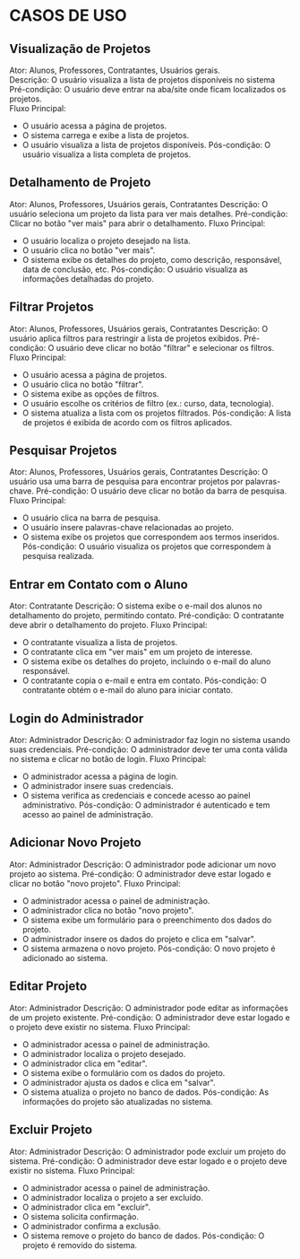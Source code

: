 # CASOS DE USO

## Visualização de Projetos
Ator: Alunos, Professores, Contratantes, Usuários gerais.<br>
Descrição: O usuário visualiza a lista de projetos disponíveis no sistema<br>
Pré-condição: O usuário deve entrar na aba/site onde ficam localizados os projetos.<br>
Fluxo Principal:
* O usuário acessa a página de projetos.
* O sistema carrega e exibe a lista de projetos.
* O usuário visualiza a lista de projetos disponíveis.
Pós-condição: O usuário visualiza a lista completa de projetos.

## Detalhamento de Projeto
Ator: Alunos, Professores, Usuários gerais, Contratantes
Descrição: O usuário seleciona um projeto da lista para ver mais detalhes.
Pré-condição: Clicar no botão "ver mais" para abrir o detalhamento.
Fluxo Principal:
* O usuário localiza o projeto desejado na lista.
* O usuário clica no botão "ver mais".
* O sistema exibe os detalhes do projeto, como descrição, responsável, data de conclusão, etc.
Pós-condição: O usuário visualiza as informações detalhadas do projeto.

## Filtrar Projetos
Ator: Alunos, Professores, Usuários gerais, Contratantes
Descrição: O usuário aplica filtros para restringir a lista de projetos exibidos.
Pré-condição: O usuário deve clicar no botão "filtrar" e selecionar os filtros.
Fluxo Principal:
* O usuário acessa a página de projetos.
* O usuário clica no botão "filtrar".
* O sistema exibe as opções de filtros.
* O usuário escolhe os critérios de filtro (ex.: curso, data, tecnologia).
* O sistema atualiza a lista com os projetos filtrados.
Pós-condição: A lista de projetos é exibida de acordo com os filtros aplicados.

## Pesquisar Projetos
Ator: Alunos, Professores, Usuários gerais, Contratantes
Descrição: O usuário usa uma barra de pesquisa para encontrar projetos por palavras-chave.
Pré-condição: O usuário deve clicar no botão da barra de pesquisa.
Fluxo Principal:
* O usuário clica na barra de pesquisa.
* O usuário insere palavras-chave relacionadas ao projeto.
* O sistema exibe os projetos que correspondem aos termos inseridos.
Pós-condição: O usuário visualiza os projetos que correspondem à pesquisa realizada.

## Entrar em Contato com o Aluno
Ator: Contratante
Descrição: O sistema exibe o e-mail dos alunos no detalhamento do projeto, permitindo contato.
Pré-condição: O contratante deve abrir o detalhamento do projeto.
Fluxo Principal:
* O contratante visualiza a lista de projetos.
* O contratante clica em "ver mais" em um projeto de interesse.
* O sistema exibe os detalhes do projeto, incluindo o e-mail do aluno responsável.
* O contratante copia o e-mail e entra em contato.
Pós-condição: O contratante obtém o e-mail do aluno para iniciar contato.

## Login do Administrador
Ator: Administrador
Descrição: O administrador faz login no sistema usando suas credenciais.
Pré-condição: O administrador deve ter uma conta válida no sistema e clicar no botão de login.
Fluxo Principal:
* O administrador acessa a página de login.
* O administrador insere suas credenciais.
* O sistema verifica as credenciais e concede acesso ao painel administrativo.
Pós-condição: O administrador é autenticado e tem acesso ao painel de administração.

## Adicionar Novo Projeto
Ator: Administrador
Descrição: O administrador pode adicionar um novo projeto ao sistema.
Pré-condição: O administrador deve estar logado e clicar no botão "novo projeto".
Fluxo Principal:
* O administrador acessa o painel de administração.
* O administrador clica no botão "novo projeto".
* O sistema exibe um formulário para o preenchimento dos dados do projeto.
* O administrador insere os dados do projeto e clica em "salvar".
* O sistema armazena o novo projeto.
Pós-condição: O novo projeto é adicionado ao sistema.

## Editar Projeto
Ator: Administrador
Descrição: O administrador pode editar as informações de um projeto existente.
Pré-condição: O administrador deve estar logado e o projeto deve existir no sistema.
Fluxo Principal:
* O administrador acessa o painel de administração.
* O administrador localiza o projeto desejado.
* O administrador clica em "editar".
* O sistema exibe o formulário com os dados do projeto.
* O administrador ajusta os dados e clica em "salvar".
* O sistema atualiza o projeto no banco de dados.
Pós-condição: As informações do projeto são atualizadas no sistema.

## Excluir Projeto
Ator: Administrador
Descrição: O administrador pode excluir um projeto do sistema.
Pré-condição: O administrador deve estar logado e o projeto deve existir no sistema.
Fluxo Principal:
* O administrador acessa o painel de administração.
* O administrador localiza o projeto a ser excluído.
* O administrador clica em "excluir".
* O sistema solicita confirmação.
* O administrador confirma a exclusão.
* O sistema remove o projeto do banco de dados.
Pós-condição: O projeto é removido do sistema.
